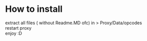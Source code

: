 # How to install 
extract all files ( without Readme.MD ofc) in > Proxy/Data/opcodes <br>
restart proxy <br>
enjoy :D
